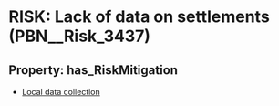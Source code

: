 # RISK: __Lack of data on settlements__ (PBN__Risk_3437)

## Property: has_RiskMitigation

* [Local data collection](PBN__Mitigation_2384)

